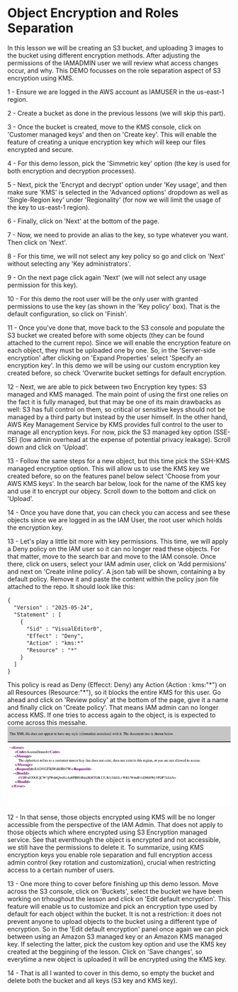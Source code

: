 # Object Encryption and Roles Separation

In this lesson we will be creating an S3 bucket, and uploading 3 images to the bucket using different encryption methods.
After adjusting the permissions of the IAMADMIN user we will review what access changes occur, and why.
This DEMO focusses on the role separation aspect of S3 encryption using KMS. <br/>

1 - Ensure we are logged in the AWS account as IAMUSER in the us-east-1 region. <br/>

2 - Create a bucket as done in the previous lessons (we will skip this part). <br/>

3 - Once the bucket is created, move to the KMS console, click on 'Customer managed keys' and then on 'Create key'. This will enable the feature of creating a unique encryption key which will keep our files encrypted and secure. <br/>

4 - For this demo lesson, pick the 'Simmetric key' option (the key is used for both encryption and decryption processes). <br/>

5 - Next, pick the 'Encrypt and decrypt' option under 'Key usage', and then make sure 'KMS' is selected in the 'Advanced options' dropdown as well as 'Single-Region key' under 'Regionality' (for now we will limit the usage of the key to us-east-1 region).<br/>

6 - Finally, click on 'Next' at the bottom of the page. <br/>

7 - Now, we need to provide an alias to the key, so type whatever you want. Then click on 'Next'. <br/>

8 - For this time, we will not select any key policy so go and click on 'Next' without selecting any 'Key administrators'. <br/>

9 - On the next page click again 'Next' (we will not select any usage permission for this key). <br/>

10 - For this demo the root user will be the only user with granted permissions to use the key (as shown in the 'Key policy' box). That is the default configuration, so click on 'Finish'. <br/>

11 - Once you've done that, move back to the S3 console and populate the S3 bucket we created before with some objects (they can be found attached to the current repo). Since we will enable the encryption feature on each object, they must be uploaded one by one. So, in the 'Server-side encryption' after clicking on 'Expand Properties' select 'Specify an encryption key'. In this demo we will be using our custom encryption key created before, so check 'Overwrite bucket settings for default encryption. <br/>

12 - Next, we are able to pick between two Encryption key types: S3 managed and KMS managed. The main point of using the first one relies on the fact it is fully managed, but that may be one of its main drawbacks as well: S3 has full control on them, so critical or sensitive keys should not be managed by a third party but instead by the user himself. In the other hand, AWS Key Management Service by KMS provides full control to the user to manage all encryption keys. For now, pick the S3 managed key option (SSE-SE) (low admin overhead at the expense of potential privacy leakage). Scroll down and click on 'Upload'.<br/>

13 - Follow the same steps for a new object, but this time pick the SSH-KMS managed encryption option. This will allow us to use the KMS key we created before, so on the features panel below select 'Choose from your AWS KMS keys'. In the search bar below, look for the name of the KMS key and use it to encrypt our objecy. Scroll down to the bottom and click on 'Upload'.<br/>

14 - Once you have done that, you can check you can access and see these objects since we are logged in as the IAM User, the root user which holds the encryption key. <br/>

13 - Let's play a little bit more with key permissions. This time, we will apply a Deny policy on the IAM user so it can no longer read these objects. For that matter, move to the search bar and move to the IAM console. Once there, click on users, select your IAM admin user, click on 'Add permisions' and next on 'Create inline policy'. A json tab will be shown, containing a by default policy. Remove it and paste the content within the policy json file attached to the repo. It should look like this: <br/>

```
{
  "Version" : "2025-05-24",
  "Statement" : [
    {
      "Sid" : "VisualEditor0",
      "Effect" : "Deny",
      "Action" : "kms:*"
      "Resource" : "*"
    }
  ]
}
```

This policy is read as Deny (Effecct: Deny) any Action (Action : kms:"\*") on all Resources (Resource:"\*"), so it blocks the entire KMS for this user. Go ahead and click on 'Review policy' at the bottom of the page, give it a name and finally click on 'Create policy'. That means IAM admin can no longer access KMS. If one tries to access again to the object, is is expected to come across this messahe.<br/>
![Object Encrypted Denial Response](deny.png) <br/>

12 - In that sense, those objects encrypted using KMS will be no longer accessible from the perspective of the IAM Admin. That does not apply to those objects which where encrypted using S3 Encryption managed service. See that eventhough the object is encrypted and not accessible, we still have the permissions to delete it. To summarize, using KMS encryption keys you enable role separation and full encryption access admin control (key rotation and customization), crucial when restricting access to a certain number of users. <br/>

13 - One more thing to cover before finishing up this demo lesson. Move across the S3 console, click on 'Buckets', select the bucket we have been working on trhoughout the lesson and click on 'Edit default encryption'. This feature will enable us to customize and pick an encryption type used by default for each object within the bucket. It is not a restriction: it does not prevent anyone to upload objects to the bucket using a different type of encryption. So in the 'Edit default encryption' panel once again we can pick between using an Amazon S3 managed key or an Amazon KMS managed key. If selecting the latter, pick the custom key option and use the KMS key created at the beggining of the lesson. Click on 'Save changes', so everytime a new object is uploaded it will be encrypted using the KMS key.<br/>

14 - That is all I wanted to cover in this demo, so empty the bucket and delete both the bucket and all keys (S3 key and KMS key).<br/>
